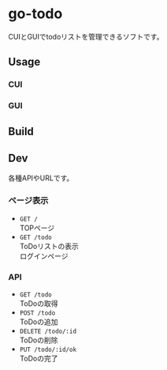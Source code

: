 # go-todo
CUIとGUIでtodoリストを管理できるソフトです。  

## Usage
### CUI

### GUI

## Build

## Dev
各種APIやURLです。  

### ページ表示  

- `GET /`  
  TOPページ  
- `GET /todo`  
  ToDoリストの表示  
  ログインページ  

### API

- `GET /todo`  
  ToDoの取得  
- `POST /todo`  
  ToDoの追加  
- `DELETE /todo/:id`  
  ToDoの削除  
- `PUT /todo/:id/ok`  
  ToDoの完了  
